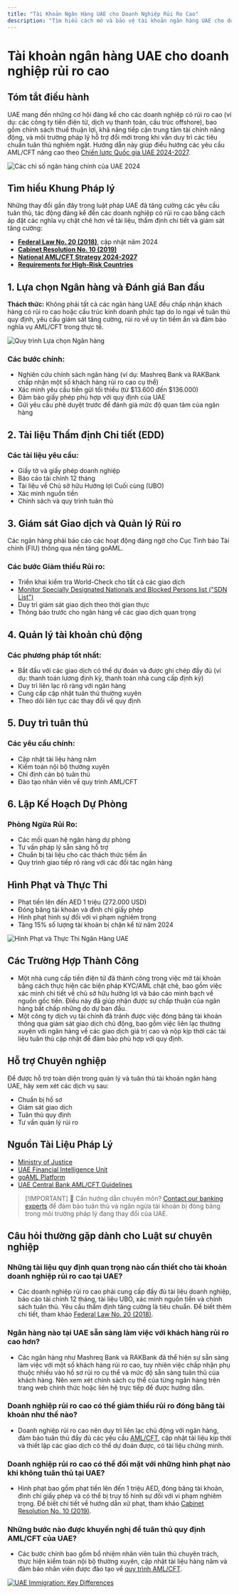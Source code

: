 ```yaml
---
title: "Tài Khoản Ngân Hàng UAE cho Doanh Nghiệp Rủi Ro Cao"
description: "Tìm hiểu cách mở và bảo vệ tài khoản ngân hàng UAE cho doanh nghiệp rủi ro cao. Hướng dẫn chuyên sâu về yêu cầu tuân thủ, giảm thiểu rủi ro và ngăn chặn đóng băng tài khoản năm 2024."
---
```


# Tài khoản ngân hàng UAE cho doanh nghiệp rủi ro cao

## Tóm tắt điều hành

UAE mang đến những cơ hội đáng kể cho các doanh nghiệp có rủi ro cao (ví dụ: các công ty tiền điện tử, dịch vụ thanh toán, cấu trúc offshore), bao gồm chính sách thuế thuận lợi, khả năng tiếp cận trung tâm tài chính năng động, và môi trường pháp lý hỗ trợ đổi mới trong khi vẫn duy trì các tiêu chuẩn tuân thủ nghiêm ngặt. Hướng dẫn này giúp điều hướng các yêu cầu AML/CFT nâng cao theo [Chiến lược Quốc gia UAE 2024-2027](https://www.mofa.gov.ae/en/mediahub/news/2024/9/5/5-9-2024-uae-uae).

![Các chỉ số ngân hàng chính của UAE 2024](/content/uae-banking-stats.svg)

## Tìm hiểu Khung Pháp lý

Những thay đổi gần đây trong luật pháp UAE đã tăng cường các yêu cầu tuân thủ, tác động đáng kể đến các doanh nghiệp có rủi ro cao bằng cách áp đặt các nghĩa vụ chặt chẽ hơn về tài liệu, thẩm định chi tiết và giám sát tăng cường:

- **[Federal Law No. 20 (2018)](https://rulebook.centralbank.ae/en/rulebook/decree-federal-law-no-20-2018-anti-money-laundering-and-combating-financing-terrorism-and)**, cập nhật năm 2024
- **[Cabinet Resolution No. 10 (2019)](https://uaelegislation.gov.ae/en/legislations/1015/download)**
- **[National AML/CFT Strategy 2024-2027](https://www.namlcftc.gov.ae/en/more/uae-strategy/)**
- **[Requirements for High-Risk Countries](https://rulebook.centralbank.ae/en/rulebook/643-requirements-high-risk-countries)**

## 1. Lựa chọn Ngân hàng và Đánh giá Ban đầu

**Thách thức:** Không phải tất cả các ngân hàng UAE đều chấp nhận khách hàng có rủi ro cao hoặc cấu trúc kinh doanh phức tạp do lo ngại về tuân thủ quy định, yêu cầu giám sát tăng cường, rủi ro về uy tín tiềm ẩn và đảm bảo nghĩa vụ AML/CFT trong thực tế.

![Quy trình Lựa chọn Ngân hàng](/content/bank-selection.svg)

### Các bước chính:

- Nghiên cứu chính sách ngân hàng (ví dụ: Mashreq Bank và RAKBank chấp nhận một số khách hàng rủi ro cao cụ thể)
- Xác minh yêu cầu tiền gửi tối thiểu (từ \$13.600 đến \$136.000)
- Đảm bảo giấy phép phù hợp với quy định của UAE
- Gửi yêu cầu phê duyệt trước để đánh giá mức độ quan tâm của ngân hàng

## 2. Tài liệu Thẩm định Chi tiết (EDD)

### Các tài liệu yêu cầu:

- Giấy tờ và giấy phép doanh nghiệp
- Báo cáo tài chính 12 tháng
- Tài liệu về Chủ sở hữu Hưởng lợi Cuối cùng (UBO)
- Xác minh nguồn tiền
- Chính sách và quy trình tuân thủ

## 3. Giám sát Giao dịch và Quản lý Rủi ro

Các ngân hàng phải báo cáo các hoạt động đáng ngờ cho Cục Tình báo Tài chính (FIU) thông qua nền tảng goAML.

### Các bước Giảm thiểu Rủi ro:

- Triển khai kiểm tra World-Check cho tất cả các giao dịch
- [Monitor Specially Designated Nationals and Blocked Persons list ("SDN List")](https://sanctionssearch.ofac.treas.gov/)
- Duy trì giám sát giao dịch theo thời gian thực
- Thông báo trước cho ngân hàng về các giao dịch quan trọng

## 4. Quản lý tài khoản chủ động

### Các phương pháp tốt nhất:

- Bắt đầu với các giao dịch có thể dự đoán và được ghi chép đầy đủ (ví dụ: thanh toán lương định kỳ, thanh toán nhà cung cấp định kỳ)
- Duy trì liên lạc rõ ràng với ngân hàng
- Cung cấp cập nhật tuân thủ thường xuyên
- Theo dõi liên tục các thay đổi về quy định

## 5. Duy trì tuân thủ

### Các yêu cầu chính:

- Cập nhật tài liệu hàng năm
- Kiểm toán nội bộ thường xuyên
- Chỉ định cán bộ tuân thủ
- Đào tạo nhân viên về quy trình AML/CFT

## 6. Lập Kế Hoạch Dự Phòng

### Phòng Ngừa Rủi Ro:

- Các mối quan hệ ngân hàng dự phòng
- Tư vấn pháp lý sẵn sàng hỗ trợ
- Chuẩn bị tài liệu cho các thách thức tiềm ẩn
- Quy trình giao tiếp rõ ràng với các đối tác ngân hàng

## Hình Phạt và Thực Thi

- Phạt tiền lên đến AED 1 triệu (272.000 USD)
- Đóng băng tài khoản và đình chỉ giấy phép
- Hình phạt hình sự đối với vi phạm nghiêm trọng
- Tăng 15% số lượng tài khoản bị chặn kể từ năm 2024

![Hình Phạt và Thực Thi Ngân Hàng UAE](/content/penalties-enforcement.svg)

## Các Trường Hợp Thành Công

- Một nhà cung cấp tiền điện tử đã thành công trong việc mở tài khoản bằng cách thực hiện các biện pháp KYC/AML chặt chẽ, bao gồm việc xác minh chi tiết về chủ sở hữu hưởng lợi và báo cáo minh bạch về nguồn gốc tiền. Điều này đã giúp nhận được sự chấp thuận của ngân hàng bất chấp những do dự ban đầu.
- Một công ty dịch vụ tài chính đã tránh được việc đóng băng tài khoản thông qua giám sát giao dịch chủ động, bao gồm việc liên lạc thường xuyên với ngân hàng về các giao dịch giá trị cao và nộp kịp thời các tài liệu tuân thủ cập nhật để đảm bảo phù hợp với quy định.

## Hỗ trợ Chuyên nghiệp

Để được hỗ trợ toàn diện trong quản lý và tuân thủ tài khoản ngân hàng UAE, hãy xem xét các dịch vụ sau:

- Chuẩn bị hồ sơ
- Giám sát giao dịch
- Tuân thủ quy định
- Tư vấn quản lý rủi ro

## Nguồn Tài Liệu Pháp Lý

- [Ministry of Justice](https://www.moj.gov.ae)
- [UAE Financial Intelligence Unit](https://www.uaefiu.gov.ae)
- [goAML Platform](https://goaml.ae)
- [UAE Central Bank AML/CFT Guidelines](https://www.centralbank.ae/en/our-operations/anti-money-laundering-aml/)

> [!IMPORTANT] 💜 Cần hướng dẫn chuyên môn?
> [Contact our banking experts](./../../resources/contacts) để đảm bảo tuân thủ và ngăn ngừa tài khoản bị đóng băng trong môi trường pháp lý đang thay đổi của UAE.

## Câu hỏi thường gặp dành cho Luật sư chuyên nghiệp

### Những tài liệu quy định quan trọng nào cần thiết cho tài khoản doanh nghiệp rủi ro cao tại UAE?

- Các doanh nghiệp rủi ro cao phải cung cấp đầy đủ tài liệu doanh nghiệp, báo cáo tài chính 12 tháng, tài liệu UBO, xác minh nguồn tiền và chính sách tuân thủ. Yêu cầu thẩm định tăng cường là tiêu chuẩn. Để biết thêm chi tiết, tham khảo [Federal Law No. 20 (2018)](https://rulebook.centralbank.ae/en/rulebook/decree-federal-law-no-20-2018-anti-money-laundering-and-combating-financing-terrorism-and).

### Ngân hàng nào tại UAE sẵn sàng làm việc với khách hàng rủi ro cao hơn?

- Các ngân hàng như Mashreq Bank và RAKBank đã thể hiện sự sẵn sàng làm việc với một số khách hàng rủi ro cao, tuy nhiên việc chấp nhận phụ thuộc nhiều vào hồ sơ rủi ro cụ thể và mức độ sẵn sàng tuân thủ của khách hàng. Nên xem xét chính sách cụ thể của từng ngân hàng trên trang web chính thức hoặc liên hệ trực tiếp để được hướng dẫn.

### Doanh nghiệp rủi ro cao có thể giảm thiểu rủi ro đóng băng tài khoản như thế nào?

- Doanh nghiệp rủi ro cao nên duy trì liên lạc chủ động với ngân hàng, đảm bảo tuân thủ đầy đủ các yêu cầu [AML/CFT](https://www.centralbank.ae/en/our-operations/anti-money-laundering-aml/), cập nhật tài liệu kịp thời và thiết lập các giao dịch có thể dự đoán được, có tài liệu chứng minh.

### Doanh nghiệp rủi ro cao có thể đối mặt với những hình phạt nào khi không tuân thủ tại UAE?

- Hình phạt bao gồm phạt tiền lên đến 1 triệu AED, đóng băng tài khoản, đình chỉ giấy phép và có thể bị truy tố hình sự đối với vi phạm nghiêm trọng. Để biết chi tiết về hướng dẫn xử phạt, tham khảo [Cabinet Resolution No. 10 (2019)](https://uaelegislation.gov.ae/en/legislations/1015/download).

### Những bước nào được khuyến nghị để tuân thủ quy định AML/CFT của UAE?

- Các bước chính bao gồm bổ nhiệm nhân viên tuân thủ chuyên trách, thực hiện kiểm toán nội bộ thường xuyên, cập nhật tài liệu hàng năm và đảm bảo nhân viên được đào tạo về [quy trình AML/CFT](https://rulebook.centralbank.ae/en/rulebook/cabinet-decision-58-2020-beneficial-owner-procedures).

[![UAE Immigration: Key Differences](/content/uae-immigration.svg)](./../company-registration/benefits-problems.md)

